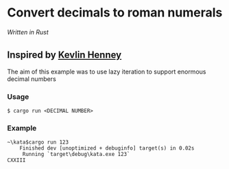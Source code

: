 # Convert decimals to roman numerals

###### Written in Rust

## Inspired by [Kevlin Henney](https://www.youtube.com/watch?v=_M4o0ExLQCs)

The aim of this example was to use lazy iteration to support enormous decimal numbers

### Usage

```$ cargo run <DECIMAL NUMBER>```

### Example

```
~\kata$cargo run 123
    Finished dev [unoptimized + debuginfo] target(s) in 0.02s
     Running `target\debug\kata.exe 123`
CXXIII
```